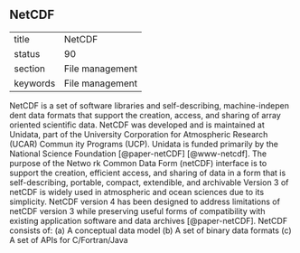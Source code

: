 ## NetCDF


|          |                 |
| -------- | --------------- |
| title    | NetCDF          | 
| status   | 90              |
| section  | File management |
| keywords | File management |



NetCDF is a set of software libraries and self-describing,
machine-indepen dent data formats that support the creation, access,
and sharing of array oriented scientific data. NetCDF was developed
and is maintained at Unidata, part of the University Corporation for
Atmospheric Research (UCAR) Commun ity Programs (UCP). Unidata is
funded primarily by the National Science Foundation
[@paper-netCDF] [@www-netcdf]. The purpose of the Netwo rk
Common Data Form (netCDF) interface is to support the creation,
efficient access, and sharing of data in a form that is
self-describing, portable, compact, extendible, and archivable Version
3 of netCDF is widely used in atmospheric and ocean sciences due to
its simplicity. NetCDF version 4 has been designed to address
limitations of netCDF version 3 while preserving useful forms of
compatibility with existing application software and data archives
[@paper-netCDF].  NetCDF consists of: (a) A conceptual data model
(b) A set of binary data formats (c) A set of APIs for C/Fortran/Java

